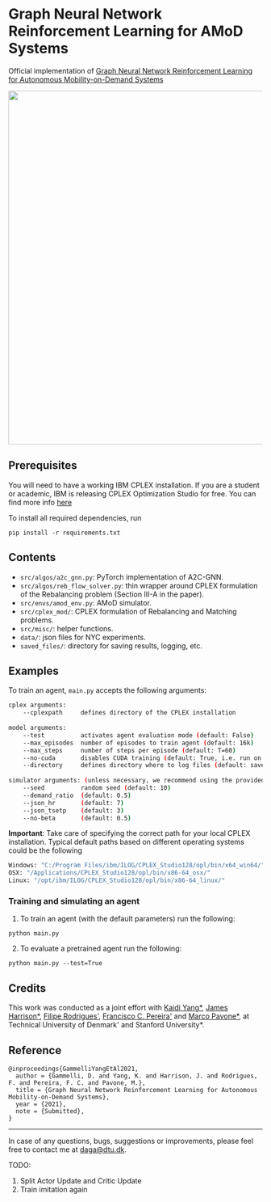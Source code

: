 # Graph Neural Network Reinforcement Learning for AMoD Systems
Official implementation of [Graph Neural Network Reinforcement Learning for Autonomous Mobility-on-Demand Systems](https://arxiv.org/abs/2104.11434)

<img align="center" src="images/gnn-for-amod.png" width="700"/></td> <br/>

## Prerequisites

You will need to have a working IBM CPLEX installation. If you are a student or academic, IBM is releasing CPLEX Optimization Studio for free. You can find more info [here](https://community.ibm.com/community/user/datascience/blogs/xavier-nodet1/2020/07/09/cplex-free-for-students)

To install all required dependencies, run
```
pip install -r requirements.txt
```

## Contents

* `src/algos/a2c_gnn.py`: PyTorch implementation of A2C-GNN.
* `src/algos/reb_flow_solver.py`: thin wrapper around CPLEX formulation of the Rebalancing problem (Section III-A in the paper).
* `src/envs/amod_env.py`: AMoD simulator.
* `src/cplex_mod/`: CPLEX formulation of Rebalancing and Matching problems.
* `src/misc/`: helper functions.
* `data/`: json files for NYC experiments.
* `saved_files/`: directory for saving results, logging, etc.

## Examples

To train an agent, `main.py` accepts the following arguments:
```bash
cplex arguments:
    --cplexpath     defines directory of the CPLEX installation
    
model arguments:
    --test          activates agent evaluation mode (default: False)
    --max_episodes  number of episodes to train agent (default: 16k)
    --max_steps     number of steps per episode (default: T=60)
    --no-cuda       disables CUDA training (default: True, i.e. run on CPU)
    --directory     defines directory where to log files (default: saved_files)
    
simulator arguments: (unless necessary, we recommend using the provided ones)
    --seed          random seed (default: 10)
    --demand_ratio  (default: 0.5)
    --json_hr       (default: 7)
    --json_tsetp    (default: 3)
    --no-beta       (default: 0.5)
```

**Important**: Take care of specifying the correct path for your local CPLEX installation. Typical default paths based on different operating systems could be the following
```bash
Windows: "C:/Program Files/ibm/ILOG/CPLEX_Studio128/opl/bin/x64_win64/"
OSX: "/Applications/CPLEX_Studio128/opl/bin/x86-64_osx/"
Linux: "/opt/ibm/ILOG/CPLEX_Studio128/opl/bin/x86-64_linux/"
```
### Training and simulating an agent

1. To train an agent (with the default parameters) run the following:
```
python main.py
```

2. To evaluate a pretrained agent run the following:
```
python main.py --test=True
```

## Credits
This work was conducted as a joint effort with [Kaidi Yang*](https://sites.google.com/site/kdyang1990/), [James Harrison*](https://stanford.edu/~jh2/), [Filipe Rodrigues'](http://fprodrigues.com/), [Francisco C. Pereira'](http://camara.scripts.mit.edu/home/) and [Marco Pavone*](https://web.stanford.edu/~pavone/), at Technical University of Denmark' and Stanford University*. 

## Reference
```
@inproceedings{GammelliYangEtAl2021,
  author = {Gammelli, D. and Yang, K. and Harrison, J. and Rodrigues, F. and Pereira, F. C. and Pavone, M.},
  title = {Graph Neural Network Reinforcement Learning for Autonomous Mobility-on-Demand Systems},
  year = {2021},
  note = {Submitted},
}
```

----------
In case of any questions, bugs, suggestions or improvements, please feel free to contact me at daga@dtu.dk.

TODO:
1. Split Actor Update and Critic Update
2. Train imitation again